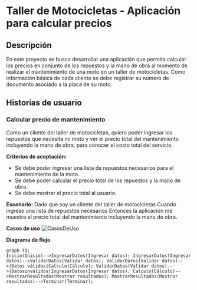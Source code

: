 # Taller de Motocicletas - Aplicación para calcular precios

## Descripción
En este proyecto se busca desarrollar una aplicación que permita calcular los precios en conjunto de los repuestos y la mano de obra al momento de realizar el mantenimiento de una moto en un taller de motocicletas. Como información básica de cada cliente se debe registrar su número de documento asociado a la placa de su moto.

## Historias de usuario
### Calcular precio de mantenimiento
Como un cliente del taller de motocicletas, quiero poder ingresar los repuestos que necesita mi moto y ver el precio total del mantenimiento incluyendo la mano de obra, para conocer el costo total del servicio.

**Criterios de aceptación:**
- Se debe poder ingresar una lista de repuestos necesarios para el mantenimiento de la moto.
- Se debe poder calcular el precio total de los repuestos y la mano de obra.
- Se debe mostrar el precio total al usuario.

**Escenario:**
Dado que soy un cliente del taller de motocicletas
Cuando ingreso una lista de repuestos necesarios
Entonces la aplicación me muestra el precio total del mantenimiento incluyendo la mano de obra.

**Casos de uso**
![CasosDeUso](https://github.com/EstebanGomezR/TallerMotos/assets/63615382/4a0da590-4c10-4d91-bef5-a23a23a9f751)

**Diagrama de flujo**
```mermaid
graph TD; 
Inicio(Inicio)-->IngresarDatos(Ingresar datos); IngresarDatos(Ingresar datos)-->ValidarDatos(Validar datos); ValidarDatos(Validar datos)-->|Datos válidos|Calculo(Cálculo); ValidarDatos(Validar datos)-->|Datosinválidos|IngresarDatos(Ingresar datos); Calculo(Cálculo)-->MostrarResultados(Mostrar resultados); MostrarResultados(Mostrar resultados)-->Terminar(Terminar);



